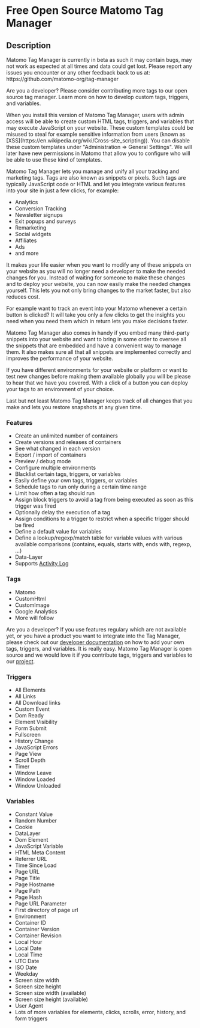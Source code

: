 # Free Open Source Matomo Tag Manager

## Description

<div class="alert alert-info">
Matomo Tag Manager is currently in beta as such it may contain bugs, may not work as expected at all times and data could get lost. Please report any issues you encounter or any other feedback back to us at: https://github.com/matomo-org/tag-manager

Are you a developer? Please consider contributing more tags to our open source tag manager. Learn more on how to develop custom tags, triggers, and variables.
</div>

<div class="alert">
When you install this version of Matomo Tag Manager, users with admin access will be able to create custom HTML tags, triggers, and variables that may execute JavaScript on your website. These custom templates could be misused to steal for example sensitive information from users (known as [XSS](https://en.wikipedia.org/wiki/Cross-site_scripting)). You can disable these custom templates under "Administration => General Settings". We will later have new permissions in Matomo that allow you to configure who will be able to use these kind of templates.
</div>

Matomo Tag Manager lets you manage and unify all your tracking and marketing tags. Tags are also known as snippets or pixels. Such tags are typically JavaScript code or HTML and let you integrate various features into your site in just a few clicks, for example:

* Analytics
* Conversion Tracking
* Newsletter signups
* Exit popups and surveys
* Remarketing
* Social widgets
* Affiliates
* Ads
* and more

It makes your life easier when you want to modify any of these snippets on your website as you will no longer need a developer to make the needed changes for you. Instead of waiting for someone to make these changes and to deploy your website, you can now easily make the needed changes yourself. This lets you not only bring changes to the market faster, but also reduces cost.

For example want to track an event into your Matomo whenever a certain button is clicked? It will take you only a few clicks to get the insights you need when you need them which in return lets you make decisions faster.

Matomo Tag Manager also comes in handy if you embed many third-party snippets into your website and want to bring in some order to oversee all the snippets that are embedded and have a convenient way to manage them. It also makes sure all that all snippets are implemented correctly and improves the performance of your website.

If you have different environments for your website or platform or want to test new changes before making them available globally you will be please to hear that we have you covered. With a click of a button you can deploy your tags to an environment of your choice.

Last but not least Matomo Tag Manager keeps track of all changes that you make and lets you restore snapshots at any given time.

### Features
* Create an unlimited number of containers
* Create versions and releases of containers
* See what changed in each version
* Export / import of containers
* Preview / debug mode
* Configure multiple environments
* Blacklist certain tags, triggers, or variables
* Easily define your own tags, triggers, or variables
* Schedule tags to run only during a certain time range
* Limit how often a tag should run
* Assign block triggers to avoid a tag from being executed as soon as this trigger was fired
* Optionally delay the execution of a tag
* Assign conditions to a trigger to restrict when a specific trigger should be fired
* Define a default value for variables
* Define a lookup/regexp/match table for variable values with various available comparisons (contains, equals, starts with, ends with, regexp, ...)
* Data-Layer
* Supports [Activity Log](https://plugins.matomo.org/ActivityLog)

### Tags
* Matomo
* CustomHtml
* CustomImage
* Google Analytics
* More will follow

Are you a developer? If you use features regulary which are not available yet, or you have a product you want to integrate into the Tag Manager, please check out our [developer documentation](https://developer.matomo.org/guides/tagmanager/settingup) on how to add your own tags, triggers, and variables. It is really easy. Matomo Tag Manager is open source and we would love it if you contribute tags, triggers and variables to our [project](https://github.com/matomo-org/matomo/tag-manager).

### Triggers
* All Elements
* All Links
* All Download links
* Custom Event
* Dom Ready
* Element Visibility
* Form Submit
* Fullscreen
* History Change
* JavaScript Errors
* Page View
* Scroll Depth
* Timer 
* Window Leave
* Window Loaded
* Window Unloaded

### Variables
* Constant Value
* Random Number
* Cookie
* DataLayer
* Dom Element
* JavaScript Variable
* HTML Meta Content
* Referrer URL
* Time Since Load
* Page URL
* Page Title
* Page Hostname
* Page Path
* Page Hash
* Page URL Parameter
* First directory of page url
* Environment
* Container ID
* Container Version
* Container Revision
* Local Hour
* Local Date
* Local Time
* UTC Date
* ISO Date
* Weekday
* Screen size width
* Screen size height
* Screen size width (available)
* Screen size height (available)
* User Agent
* Lots of more variables for elements, clicks, scrolls, error, history, and form triggers